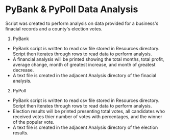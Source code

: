 # PyBank & PyPoll Data Analysis #

Script was created to perform analysis on data provided for a business's finacial records and a county's election votes. 

1. PyBank
  * PyBank script is written to read csv file stored in Resources directory. Script then iterates through rows to read data to perform analysis.
  * A financial analysis will be printed showing the total months, total profit, average change, month of greatest increase, and month of greatest decrease.
  * A text file is created in the adjacent Analysis directory of the finacial analysis.
2. PyPoll
  * PyBank script is written to read csv file stored in Resources directory. Script then iterates through rows to read data to perform analysis.
  * Election results will be printed presenting total votes, all candidates who received votes thier number of votes with percentages, and the winner of the popular vote. 
  * A text file is created in the adjacent Analysis directory of the election results.
